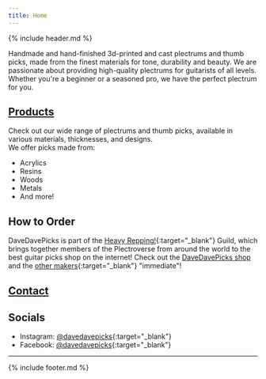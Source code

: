 ```yaml
---
title: Home
---
```


{% include header.md %}

Handmade and hand-finished 3d-printed and cast plectrums and thumb picks, made from the finest materials for tone, durability and beauty. We are passionate about providing high-quality plectrums for guitarists of all levels. Whether you're a beginner or a seasoned pro, we have the perfect plectrum for you.

## [Products](products.md)

Check out our wide range of plectrums and thumb picks, available in various materials, thicknesses, and designs. 
<br>We offer picks made from:

- Acrylics
- Resins
- Woods
- Metals
- And more!

## How to Order

DaveDavePicks is part of the [Heavy Repping!](https://www.heavyrepping.com){:target="_blank"}  Guild, which brings together members of the Plectroverse from around the world to the best guitar picks shop on the internet! Check out the [DaveDavePicks shop](https://www.heavyrepping.com/shop/store/davedavepicks/) and the [other makers](https://www.heavyrepping.com/shop/plectroverse-makers/){:target="_blank"} "immediate"!

## [Contact](contact.md)

## Socials

- Instagram: [@davedavepicks](https://www.instagram.com/davedavepicks/){:target="_blank"}
- Facebook: [@davedavepicks](https://www.facebook.com/DaveDavePicks){:target="_blank"}

---

{% include footer.md %}